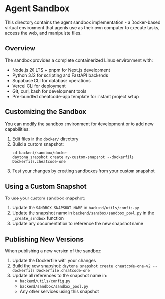 # Agent Sandbox

This directory contains the agent sandbox implementation - a Docker-based virtual environment that agents use as their own computer to execute tasks, access the web, and manipulate files.

## Overview

The sandbox provides a complete containerized Linux environment with:
- Node.js 20 LTS + pnpm for Next.js development
- Python 3.12 for scripting and FastAPI backends
- Supabase CLI for database operations
- Vercel CLI for deployment
- Git, curl, bash for development tools
- Pre-bundled cheatcode-app template for instant project setup

## Customizing the Sandbox

You can modify the sandbox environment for development or to add new capabilities:

1. Edit files in the `docker/` directory
2. Build a custom snapshot:
   ```
   cd backend/sandbox/docker
   daytona snapshot create my-custom-snapshot --dockerfile Dockerfile.cheatcode-one
   ```
3. Test your changes by creating sandboxes from your custom snapshot

## Using a Custom Snapshot

To use your custom sandbox snapshot:

1. Update the `SANDBOX_SNAPSHOT_NAME` in `backend/utils/config.py`
2. Update the snapshot name in `backend/sandbox/sandbox_pool.py` in the `_create_sandbox` function
3. Update any documentation to reference the new snapshot name

## Publishing New Versions

When publishing a new version of the sandbox:

1. Update the Dockerfile with your changes
2. Build the new snapshot: `daytona snapshot create cheatcode-one-v2 --dockerfile Dockerfile.cheatcode-one`
3. Update all references to the snapshot name in:
   - `backend/utils/config.py`
   - `backend/sandbox/sandbox_pool.py`
   - Any other services using this snapshot